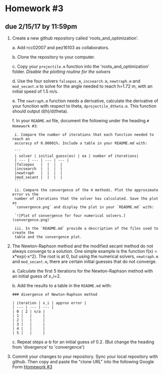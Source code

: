 # Homework #3
## due 2/15/17 by 11:59pm


1. Create a new github repository called 'roots_and_optimization'. 

    a. Add rcc02007 and pez16103 as collaborators.

    b. Clone the repository to your computer.

    c. Copy your `projectile.m` function into the 'roots_and_optimization' folder.
    *Disable the plotting routine for the solvers*

    d. Use the four solvers `falsepos.m`, `incsearch.m`, `newtraph.m` and `mod_secant.m`
    to solve for the angle needed to reach h=1.72 m, with an initial speed of 1.5 m/s. 

    e. The `newtraph.m` function needs a derivative, calculate the derivative of your
    function with respect to theta, `dprojectile_dtheta.m`. This function should
    output d(h)/d(theta). 


    f. In your `README.md` file, document the following under the heading `#
    Homework #3`:

        i. Compare the number of iterations that each function needed to reach an
        accuracy of 0.00001%. Include a table in your README.md with:

        ```
        | solver | initial guess(es) | ea | number of iterations|
        | --- | --- | --- | --- |
        |falsepos   |  |  |  |
        |incsearch  |  |  |  |
        |newtraph   |  |  |  |
        |mod_secant |  |  |  |
        ```

        ii. Compare the convergence of the 4 methods. Plot the approximate error vs the
        number of iterations that the solver has calculated. Save the plot as
        `convergence.png` and display the plot in your `README.md` with:

        `![Plot of convergence for four numerical solvers.](convergence.png)`

        iii. In the `README.md` provide a description of the files used to create the
        table and the convergence plot. 

2. The Newton-Raphson method and the modified secant method do not always converge to a
solution. One simple example is the function f(x) = x*exp(-x^2). The root is at 0, but
using the numerical solvers, `newtraph.m` and `mod_secant.m`, there are certain initial
guesses that do not converge. 

    a. Calculate the first 5 iterations for the Newton-Raphson method with an initial
    guess of x_i=2. 

    b. Add the results to a table in the `README.md` with:

    ```
    ### divergence of Newton-Raphson method

    | iteration | x_i | approx error |
    | --- | --- | --- |
    | 0 | 2 | n/a |
    | 1 |   |     |
    | 2 |   |     |
    | 3 |   |     |
    | 4 |   |     |
    | 5 |   |     |
    ```

    c. Repeat steps a-b for an initial guess of 0.2. (But change the heading from
    'divergence' to 'convergence')

3. Commit your changes to your repository. Sync your local repository with github. Then
copy and paste the "clone URL" into the following Google Form [Homework
#3](https://goo.gl/forms/UJBGwp0fQcSxImkq2)
